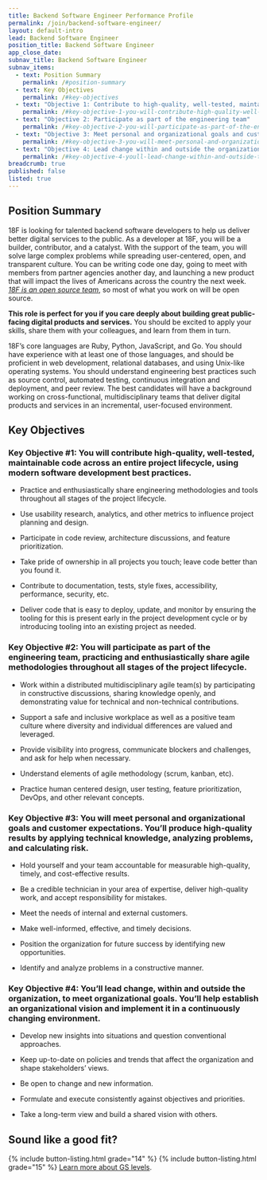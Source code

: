 ```yaml
---
title: Backend Software Engineer Performance Profile
permalink: /join/backend-software-engineer/
layout: default-intro
lead: Backend Software Engineer
position_title: Backend Software Engineer
app_close_date:
subnav_title: Backend Software Engineer
subnav_items:
  - text: Position Summary
    permalink: /#position-summary
  - text: Key Objectives
    permalink: /#key-objectives
  - text: "Objective 1: Contribute to high-quality, well-tested, maintainable code"
    permalink: /#key-objective-1-you-will-contribute-high-quality-well-tested-maintainable-code-across-an-entire-project-lifecycle-using-modern-software-development-best-practices
  - text: "Objective 2: Participate as part of the engineering team"
    permalink: /#key-objective-2-you-will-participate-as-part-of-the-engineering-team-practicing-and-enthusiastically-share-agile-methodologies-throughout-all-stages-of-the-project-lifecycle
  - text: "Objective 3: Meet personal and organizational goals and customer expectations"
    permalink: /#key-objective-3-you-will-meet-personal-and-organizational-goals-and-customer-expectations-youll-produce-high-quality-results-by-applying-technical-knowledge-analyzing-problems-and-calculating-risk
  - text: "Objective 4: Lead change within and outside the organization"
    permalink: /#key-objective-4-youll-lead-change-within-and-outside-the-organization-to-meet-organizational-goals-youll-help-establish-an-organizational-vision-and-implement-it-in-a-continuously-changing-environment
breadcrumb: true
published: false
listed: true
---
```


## Position Summary

18F is looking for talented backend software developers to help us deliver better digital services to the public. As a developer at 18F, you will be a builder, contributor, and a catalyst. With the support of the team, you will solve large complex problems while spreading user-centered, open, and transparent culture. You can be writing code one day, going to meet with members from partner agencies another day, and launching a new product that will impact the lives of Americans across the country the next week. [*18F is an open source team*](https://18f.gsa.gov/2014/07/29/18f-an-open-source-team/), so most of what you work on will be open source.

**This role is perfect for you if you care deeply about building great public-facing digital products and services.** You should be excited to apply your skills, share them with your colleagues, and learn from them in turn.

18F’s core languages are Ruby, Python, JavaScript, and Go. You should have experience with at least one of those languages, and should be proficient in web development, relational databases, and using Unix-like operating systems. You should understand engineering best practices such as source control, automated testing, continuous integration and deployment, and peer review. The best candidates will have a background working on cross-functional, multidisciplinary teams that deliver digital products and services in an incremental, user-focused environment.

## Key Objectives

### Key Objective #1: You will contribute high-quality, well-tested, maintainable code across an entire project lifecycle, using modern software development best practices.

-   Practice and enthusiastically share engineering methodologies and tools throughout all stages of the project lifecycle.

-   Use usability research, analytics, and other metrics to influence project planning and design.

-   Participate in code review, architecture discussions, and feature prioritization.

-   Take pride of ownership in all projects you touch; leave code better than you found it.

-   Contribute to documentation, tests, style fixes, accessibility, performance, security, etc.

-   Deliver code that is easy to deploy, update, and monitor by ensuring the tooling for this is present early in the project development cycle or by introducing tooling into an existing project as needed.

### Key Objective #2: You will participate as part of the engineering team, practicing and enthusiastically share agile methodologies throughout all stages of the project lifecycle.

-   Work within a distributed multidisciplinary agile team(s) by participating in constructive discussions, sharing knowledge openly, and demonstrating value for technical and non-technical contributions.

-   Support a safe and inclusive workplace as well as a positive team culture where diversity and individual differences are valued and leveraged.

-   Provide visibility into progress, communicate blockers and challenges, and ask for help when necessary.

-   Understand elements of agile methodology (scrum, kanban, etc).

-   Practice human centered design, user testing, feature prioritization, DevOps, and other relevant concepts.

### Key Objective #3: You will meet personal and organizational goals and customer expectations. You’ll produce high-quality results by applying technical knowledge, analyzing problems, and calculating risk.

-   Hold yourself and your team accountable for measurable high-quality, timely, and cost-effective results.

-   Be a credible technician in your area of expertise, deliver high-quality work, and accept responsibility for mistakes.

-   Meet the needs of internal and external customers.

-   Make well-informed, effective, and timely decisions.

-   Position the organization for future success by identifying new opportunities.

-   Identify and analyze problems in a constructive manner.

### Key Objective #4: You’ll lead change, within and outside the organization, to meet organizational goals. You’ll help establish an organizational vision and implement it in a continuously changing environment.

-   Develop new insights into situations and question conventional approaches.

-   Keep up-to-date on policies and trends that affect the organization and shape stakeholders’ views.

-   Be open to change and new information.

-   Formulate and execute consistently against objectives and priorities.

-   Take a long-term view and build a shared vision with others.

## Sound like a good fit?

{% include button-listing.html grade="14" %}
{% include button-listing.html grade="15" %}
[Learn more about GS levels](https://18f.gsa.gov/join/#government-pay-grades).
